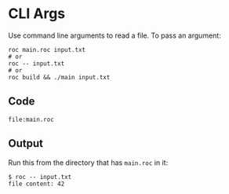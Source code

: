 # CLI Args

Use command line arguments to read a file.
To pass an argument:
```
roc main.roc input.txt
# or
roc -- input.txt
# or
roc build && ./main input.txt
```

## Code
```roc
file:main.roc
```

## Output

Run this from the directory that has `main.roc` in it:

```
$ roc -- input.txt
file content: 42
```
